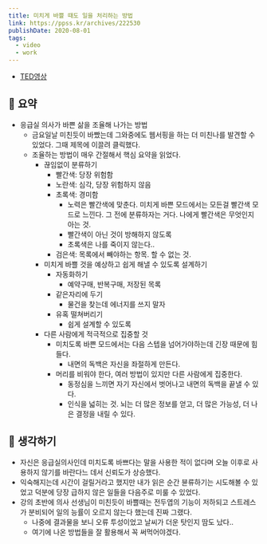 ```yaml
---
title: 미치게 바쁠 때도 일을 처리하는 방법 
link: https://ppss.kr/archives/222530
publishDate: 2020-08-01  
tags:
  - video
  - work
---
```

- [TED영상](https://www.ted.com/talks/darria_long_an_er_doctor_on_triaging_your_crazy_busy_life?language=ko#t-49332)
## 📝 요약

- 응급실 의사가 바쁜 삶을 조율해 나가는 방법 
  - 금요일날 미친듯이 바빴는데 그와중에도 웹서핑을 하는 더 미친나를 발견할 수 있었다. 그때 제목에 이끌려 클릭했다.  
  - 조율하는 방법이 매우 간절해서 핵심 요약을 읽었다.  
    - 끊임없이 분류하기
      - 빨간색: 당장 위험함
      - 노란색: 심각, 당장 위험하지 않음
      - 초록색: 경미함 
        - 노력은 빨간색에 맞춘다. 미치게 바쁜 모드에서는 모든걸 빨간색 모드로 느낀다. 그 전에 분류하자는 거다. 나에게 빨간색은 무엇인지 아는 것.
        - 빨간색이 아닌 것이 방해하지 않도록 
        - 초록색은 나를 죽이지 않는다.. 
      - 검은색: 목록에서 빼야하는 항목. 할 수 없는 것.
    - 미치게 바쁠 것을 예상하고 쉽게 해낼 수 있도록 설계하기
      - 자동화하기
        - 예약구매, 반복구매, 저장된 목록
      - 같은자리에 두기 
        - 물건을 찾는데 에너지를 쓰지 말자
      - 유혹 떨쳐버리기 
        - 쉽게 설계할 수 있도록 
    - 다른 사람에게 적극적으로 집중할 것  
      - 미치도록 바쁜 모드에서는 다음 스텝을 넘어가야하는데 긴장 때문에 힘들다. 
        - 내면의 독백은 자신을 좌절하게 만든다. 
      - 머리를 비워야 한다, 여러 방법이 있지만 다른 사람에게 집중한다.  
        - 동정심을 느끼면 자기 자신에서 벗어나고 내면의 독백을 끝낼 수 있다. 
        - 인식을 넓히는 것. 뇌는 더 많은 정보를 얻고, 더 많은 가능성, 더 나은 결정을 내릴 수 있다.  

## 🤔 생각하기  

- 자신은 응급실의사인데 미치도록 바쁘다는 말을 사용한 적이 없다며 오늘 이후로 사용하지 않기를 바란다느 데서 신뢰도가 상승했다.  
- 익숙해지는데 시간이 걸릴거라고 했지만 내가 읽은 순간 뷴류하기는 시도해볼 수 있었고 덕분에 당장 급하지 않은 일들을 다음주로 미룰 수 있었다.  
- 강의 초반에 의사 선생님이 미친듯이 바쁠때는 전두엽의 기능이 저하되고 스트레스가 분비되어 일의 능률이 오르지 않는다 했는데 진짜 그랬다. 
  - 나중에 결과물을 보니 오류 투성이었고 날씨가 더운 탓인지 땀도 났다..
  - 여기에 나온 방법들을 잘 활용해서 꼭 써먹어야겠다. 


